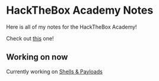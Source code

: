 # HackTheBox Academy Notes

Here is all of my notes for the HackTheBox Academy!

Check out [this](Shells%20&%20Payloads) one!

## Working on now

Currently working on [Shells & Payloads](Shells%20&%20Payloads)
